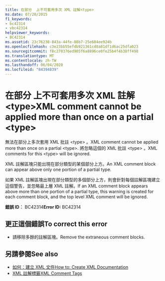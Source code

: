 ```yaml
---
title: 在部分  上不可套用多次 XML 註解<type>
ms.date: 07/20/2015
f1_keywords:
- bc42314
- vbc42314
helpviewer_keywords:
- BC42314
ms.assetid: 23c76238-843a-44fe-88b7-25e604ee924b
ms.openlocfilehash: c3e23bb55efdb921361cd8a81df1d6ac25dfa023
ms.sourcegitcommit: f8c270376ed905f6a8896ce0fe25b4f4b38ff498
ms.translationtype: MT
ms.contentlocale: zh-TW
ms.lasthandoff: 06/04/2020
ms.locfileid: "84394839"
---
```

# <a name="xml-comment-cannot-be-applied-more-than-once-on-a-partial-type"></a><span data-ttu-id="c1c50-102">在部分  上不可套用多次 XML 註解\<type></span><span class="sxs-lookup"><span data-stu-id="c1c50-102">XML comment cannot be applied more than once on a partial \<type></span></span>
<span data-ttu-id="c1c50-103">無法在部分上多次套用 XML 批註 \<type> 。</span><span class="sxs-lookup"><span data-stu-id="c1c50-103">XML comment cannot be applied more than once on a partial \<type>.</span></span> <span data-ttu-id="c1c50-104">將忽略這個的 XML 批註 \<type> 。</span><span class="sxs-lookup"><span data-stu-id="c1c50-104">XML comments for this \<type> will be ignored.</span></span>  
  
 <span data-ttu-id="c1c50-105">XML 註解區塊只能出現在部分類型的某個部分上方。</span><span class="sxs-lookup"><span data-stu-id="c1c50-105">An XML comment block can appear above only one portion of a partial type.</span></span>  
  
 <span data-ttu-id="c1c50-106">如果 XML 註解區塊出現在部分類型的多個部分上方，則會針對每個註解區塊建立這個警告，並忽略最上層 XML 註解。</span><span class="sxs-lookup"><span data-stu-id="c1c50-106">If an XML comment block appears above more than one portion of a partial type, this warning is created for each comment block, and the top level XML comment will be ignored.</span></span>  
  
 <span data-ttu-id="c1c50-107">**錯誤 ID︰** BC42314</span><span class="sxs-lookup"><span data-stu-id="c1c50-107">**Error ID:** BC42314</span></span>  
  
## <a name="to-correct-this-error"></a><span data-ttu-id="c1c50-108">更正這個錯誤</span><span class="sxs-lookup"><span data-stu-id="c1c50-108">To correct this error</span></span>  
  
- <span data-ttu-id="c1c50-109">請移除多餘的註解區塊。</span><span class="sxs-lookup"><span data-stu-id="c1c50-109">Remove the extraneous comment blocks.</span></span>  
  
## <a name="see-also"></a><span data-ttu-id="c1c50-110">另請參閱</span><span class="sxs-lookup"><span data-stu-id="c1c50-110">See also</span></span>

- [<span data-ttu-id="c1c50-111">如何：建立 XML 文件</span><span class="sxs-lookup"><span data-stu-id="c1c50-111">How to: Create XML Documentation</span></span>](../programming-guide/program-structure/how-to-create-xml-documentation.md)
- [<span data-ttu-id="c1c50-112">XML 註解標籤</span><span class="sxs-lookup"><span data-stu-id="c1c50-112">XML Comment Tags</span></span>](../language-reference/xmldoc/index.md)
